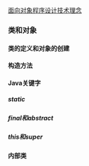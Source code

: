 [面向对象程序设计技术理念](https://github.com/eternityfantastic/study/blob/master/note/面向对象程序设计技术理念.md) 
### 类和对象
#### 类的定义和对象的创建
#### 构造方法
#### Java关键字
##### static 
##### final和abstract
##### this和super
#### 内部类
